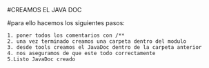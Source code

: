 #CREAMOS EL JAVA DOC

#para ello hacemos los siguientes pasos:
	
	1. poner todos los comentarios con /**
	2. una vez terminado creamos una carpeta dentro del modulo
	3. desde tools creamos el JavaDoc dentro de la carpeta anterior
	4. nos aseguramos de que este todo correctamente
	5.Listo JavaDoc creado
